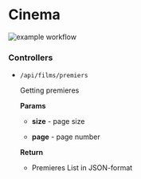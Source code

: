 # Cinema

![example workflow](https://github.com/semura823/cinema-project/actions/workflows/ci.yml/badge.svg)

### Controllers

* `/api/films/premiers`

  Getting premieres

  **Params**

  * **size** - page size

  * **page** - page number

  **Return**

  * Premieres List in JSON-format

